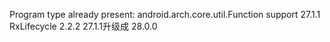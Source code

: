 Program type already present: android.arch.core.util.Function
support 27.1.1  RxLifecycle 2.2.2
 27.1.1升级成 28.0.0